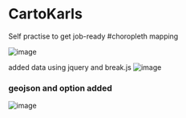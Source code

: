 # CartoKarls
Self practise to get job-ready
#choropleth mapping

![image](https://user-images.githubusercontent.com/38970123/194777578-902d0cc8-8be3-4642-bb88-d7ac3b0bfda0.png)

added data using jquery and break.js
![image](https://user-images.githubusercontent.com/38970123/194874461-ae904cab-22ae-4497-ba6f-adad30189d53.png)

### geojson and option added
![image](https://user-images.githubusercontent.com/38970123/195117709-367f71c8-7a42-472a-a190-c9e45ec20273.png)

